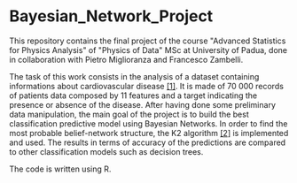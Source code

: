 # Bayesian_Network_Project

This repository contains the final project of the course "Advanced Statistics for Physics Analysis" of "Physics of Data" MSc at University of Padua, done in collaboration with Pietro Miglioranza and Francesco Zambelli.

The task of this work consists in the analysis of a dataset containing informations about cardiovascular disease [[1]](https://www.kaggle.com/sulianova/cardiovascular-disease-dataset). It is made of 70 000 records of patients data composed by 11 features and a target indicating the presence or absence of the disease. After having done some preliminary data manipulation, the main goal of the project is to build the best classification predictive model using Bayesian Networks. In order to find the most probable belief-network structure, the K2 algorithm [[2]](https://link.springer.com/article/10.1007/BF00994110) is implemented and used. The results in terms of accuracy of the predictions are compared to other classification models such as decision trees.

The code is written using R.

